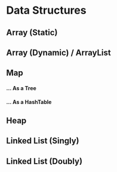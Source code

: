 # Data Structures

## Array (Static)

## Array (Dynamic) / ArrayList

## Map 

#### ... As a Tree

#### ... As a HashTable

## Heap

## Linked List (Singly)

## Linked List (Doubly)

